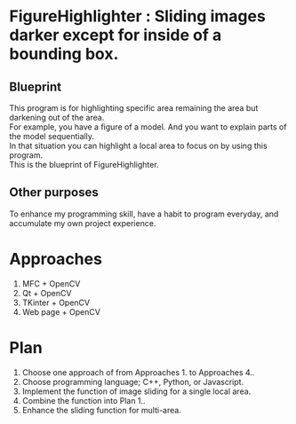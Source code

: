 # FigureHighlighter : Sliding images darker except for inside of a bounding box.
<h2>Blueprint</h2>
This program is for highlighting specific area remaining the area but darkening out of the area.<br>
For example, you have a figure of a model. And you want to explain parts of the model sequentially.<br>
In that situation you can highlight a local area to focus on by using this program.<br>
This is the blueprint of FigureHighlighter.<br>
<h2>Other purposes</h2>
To enhance my programming skill, have a habit to program everyday, and accumulate my own project experience.

# Approaches
1. MFC + OpenCV<br>
2. Qt + OpenCV<br>
3. TKinter + OpenCV<br>
4. Web page + OpenCV<br>
# Plan
1. Choose one approach of from Approaches 1. to Approaches 4..<br>
2. Choose programming language; C++, Python, or Javascript.<br>
3. Implement the function of image sliding for a single local area.<br>
4. Combine the function into Plan 1..<br>
5. Enhance the sliding function for multi-area.<br>
